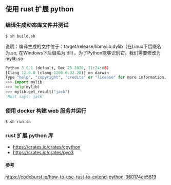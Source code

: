 ## 使用 rust 扩展 python

### 编译生成动态库文件并测试
```shell
$ sh build.sh
```

说明：编译生成的文件位于：target/release/libmylib.dylib（在Linux下后缀名为.so, 在Windows下后缀名为.dll），为了Python能够识别它，我们需要修改为mylib.so

```python 
Python 3.9.1 (default, Dec 28 2020, 11:24:06) 
[Clang 12.0.0 (clang-1200.0.32.28)] on darwin
Type "help", "copyright", "credits" or "license" for more information.
>>> import mylib
>>> help(mylib)
>>> mylib.get_result("jack")
'Rust says: jack'
```

### 使用 docker 构建 web 服务并运行
```shell
$ sh run.sh
```

### rust 扩展 python 库
- https://crates.io/crates/cpython
- https://crates.io/crates/pyo3

#### 参考
https://codeburst.io/how-to-use-rust-to-extend-python-360174ee5819
